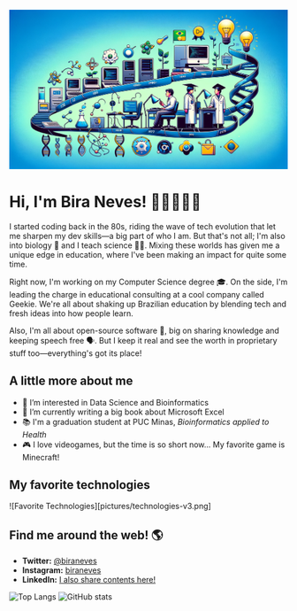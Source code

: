 ![Banner](pictures/github-banner.webp)

# Hi, I'm Bira Neves! 🖖🏻👨🏻‍💻

I started coding back in the 80s, riding the wave of tech evolution that let me sharpen my dev skills—a big part of who I am. But that's not all; I'm also into biology 🧬 and I teach science 👨‍🔬. Mixing these worlds has given me a unique edge in education, where I've been making an impact for quite some time.

Right now, I'm working on my Computer Science degree 🎓. On the side, I'm leading the charge in educational consulting at a cool company called Geekie. We're all about shaking up Brazilian education by blending tech and fresh ideas into how people learn.

Also, I'm all about open-source software 💾, big on sharing knowledge and keeping speech free 🗣️. But I keep it real and see the worth in proprietary stuff too—everything's got its place!

## A little more about me

- 👀 I’m interested in Data Science and Bioinformatics
- 🌱 I’m currently writing a big book about Microsoft Excel
- 📚 I'm a graduation student at PUC Minas, *Bioinformatics applied to Health*
- 🎮 I love videogames, but the time is so short now... My favorite game is Minecraft!

## My favorite technologies

![Favorite Technologies][pictures/technologies-v3.png]

## Find me around the web! 🌎

- **Twitter:** [@biraneves](https://twitter.com/biraneves)
- **Instagram:** [biraneves](https://instagram.com/biraneves)
- **LinkedIn:** [I also share contents here!](https://www.linkedin.com/in/ubirajara-neves/)


![Top Langs](https://github-readme-stats.vercel.app/api/top-langs/?username=biraneves&theme=vue)
![GitHub stats](https://github-readme-stats.vercel.app/api?username=biraneves&show_icons=true&theme=vue)

